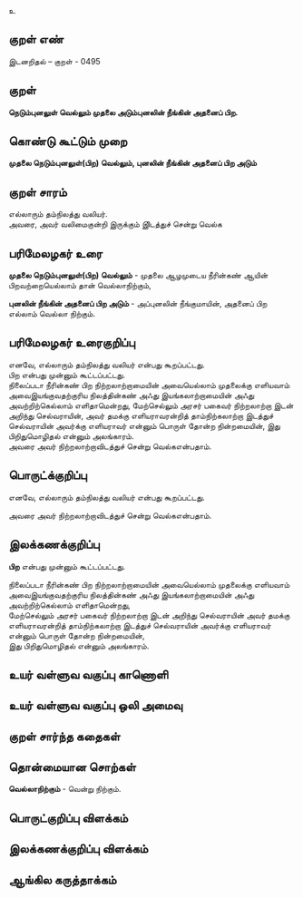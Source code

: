 உ

## குறள் எண் 

இடனறிதல்  – குறள் - 0495  

## குறள் 

**நெடும்புனலுள் வெல்லும் முதலை அடும்புனலின்
நீங்கின் அதனைப் பிற.**

## கொண்டு கூட்டும் முறை

**முதலை நெடும்புனலுள்(பிற) வெல்லும், புனலின் நீங்கின் அதனைப் பிற அடும்**

## குறள் சாரம் 

எல்லாரும் தம்நிலத்து வலியர்.  
அவரை, அவர் வலிமைகுன்றி இருக்கும் இிடத்துச் சென்று வெல்க

## பரிமேலழகர் உரை

**முதலை நெடும்புனலுள்(பிற) வெல்லும்** - முதலை ஆழமுடைய நீரின்கண் ஆயின் பிறவற்றையெல்லாம் தான் வெல்லாநிற்கும்,  

**புனலின் நீங்கின் அதனைப் பிற அடும்** - அப்புனலின் நீங்குமாயின், அதனைப் பிற எல்லாம் வெல்லா நிற்கும்.  

## பரிமேலழகர் உரைகுறிப்பு   

எனவே, எல்லாரும் தம்நிலத்து வலியர் என்பது கூறப்பட்டது.   
பிற என்பது முன்னும் கூட்டப்பட்டது.  
நிலைப்படா நீரின்கண் பிற நிற்றலாற்றாமையின் அவையெல்லாம் முதலைக்கு எளியவாம் அவைஇயங்குவதற்குரிய நிலத்தின்கண் அஃது இயங்கலாற்றாமையின் அஃது அவற்றிற்கெல்லாம் எளிதாமென்றது, மேற்செல்லும் அரசர் பகைவர் நிற்றலாற்றா இடன் அறிந்து செல்வராயின், அவர் தமக்கு எளியராவரன்றித் தாம்நிற்கலாற்றா இடத்துச் செல்வராயின் அவர்க்கு எளியராவர் என்னும் பொருள் தோன்ற நின்றமையின், இது பிறிதுமொழிதல் என்னும் அலங்காரம்.  
அவரை அவர் நிற்றலாற்றாவிடத்துச் சென்று வெல்கஎன்பதாம்.  

## பொருட்க்குறிப்பு 

எனவே, எல்லாரும் தம்நிலத்து வலியர் என்பது கூறப்பட்டது.   

அவரை அவர் நிற்றலாற்றாவிடத்துச் சென்று வெல்கஎன்பதாம்.  

## இலக்கணக்குறிப்பு  

**பிற** என்பது முன்னும் கூட்டப்பட்டது.   

நிலைப்படா நீரின்கண் பிற நிற்றலாற்றாமையின் அவையெல்லாம் முதலைக்கு எளியவாம் அவைஇயங்குவதற்குரிய நிலத்தின்கண் அஃது இயங்கலாற்றாமையின் அஃது அவற்றிற்கெல்லாம் எளிதாமென்றது,  
மேற்செல்லும் அரசர் பகைவர் நிற்றலாற்றா இடன் அறிந்து செல்வராயின் அவர் தமக்கு எளியராவரன்றித் தாம்நிற்கலாற்றா இடத்துச் செல்வராயின் அவர்க்கு எளியராவர் என்னும் பொருள் தோன்ற நின்றமையின்,  
இது பிறிதுமொழிதல் என்னும் அலங்காரம்.    

## உயர் வள்ளுவ வகுப்பு காணொளி


## உயர் வள்ளுவ வகுப்பு ஒலி அமைவு 

 
## குறள் சார்ந்த கதைகள் 


## தொன்மையான சொற்கள்

**வெல்லாநிற்கும்** - வென்று நிற்கும்.  

## பொருட்குறிப்பு விளக்கம்


## இலக்கணக்குறிப்பு விளக்கம்


## ஆங்கில கருத்தாக்கம் 


